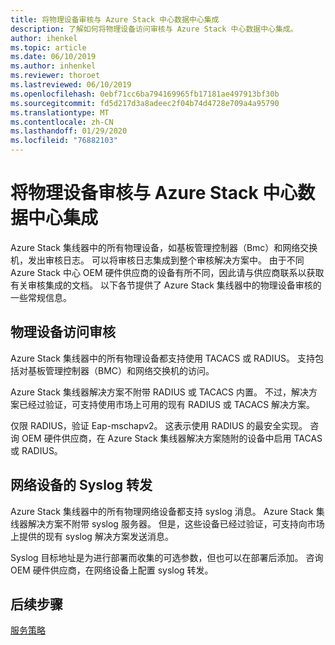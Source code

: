 ```yaml
---
title: 将物理设备审核与 Azure Stack 中心数据中心集成
description: 了解如何将物理设备访问审核与 Azure Stack 中心数据中心集成。
author: ihenkel
ms.topic: article
ms.date: 06/10/2019
ms.author: inhenkel
ms.reviewer: thoroet
ms.lastreviewed: 06/10/2019
ms.openlocfilehash: 0ebf71cc6ba794169965fb17181ae497913bf30b
ms.sourcegitcommit: fd5d217d3a8adeec2f04b74d4728e709a4a95790
ms.translationtype: MT
ms.contentlocale: zh-CN
ms.lasthandoff: 01/29/2020
ms.locfileid: "76882103"
---
```

# <a name="integrate-physical-device-auditing-with-your-azure-stack-hub-datacenter"></a>将物理设备审核与 Azure Stack 中心数据中心集成

Azure Stack 集线器中的所有物理设备，如基板管理控制器（Bmc）和网络交换机，发出审核日志。 可以将审核日志集成到整个审核解决方案中。 由于不同 Azure Stack 中心 OEM 硬件供应商的设备有所不同，因此请与供应商联系以获取有关审核集成的文档。 以下各节提供了 Azure Stack 集线器中的物理设备审核的一些常规信息。  

## <a name="physical-device-access-auditing"></a>物理设备访问审核

Azure Stack 集线器中的所有物理设备都支持使用 TACACS 或 RADIUS。 支持包括对基板管理控制器（BMC）和网络交换机的访问。

Azure Stack 集线器解决方案不附带 RADIUS 或 TACACS 内置。 不过，解决方案已经过验证，可支持使用市场上可用的现有 RADIUS 或 TACACS 解决方案。

仅限 RADIUS，验证 Eap-mschapv2。 这表示使用 RADIUS 的最安全实现。 咨询 OEM 硬件供应商，在 Azure Stack 集线器解决方案随附的设备中启用 TACAS 或 RADIUS。

## <a name="syslog-forwarding-for-network-devices"></a>网络设备的 Syslog 转发

Azure Stack 集线器中的所有物理网络设备都支持 syslog 消息。 Azure Stack 集线器解决方案不附带 syslog 服务器。 但是，这些设备已经过验证，可支持向市场上提供的现有 syslog 解决方案发送消息。

Syslog 目标地址是为进行部署而收集的可选参数，但也可以在部署后添加。 咨询 OEM 硬件供应商，在网络设备上配置 syslog 转发。

## <a name="next-steps"></a>后续步骤

[服务策略](azure-stack-servicing-policy.md)
